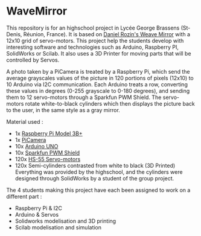 # WaveMirror

This repository is for an highschool project in Lycée George Brassens (St-Denis, Réunion, France). It is based on [Daniel Rozin's Weave Mirror](https://smoothware.com/danny/weavemirror.html) with a 12x10 grid of servo-motors. This project help the students develop with interesting software and technologies such as Arduino, Raspberry PI, SolidWorks or Scilab. It also uses a 3D Printer for moving parts that will be controlled by Servos.

A photo taken by a PiCamera is treated by a Raspberry Pi, which send the average grayscales values of the picture in 120 portions of pixels (12x10) to 10 Arduino via I2C communication. Each Arduino treats a row, converting these values in degrees (0-255 grayscale to 0-180 degrees), and sending them to 12 servo-motors through a Sparkfun PWM Shield. The servo-motors rotate  white-to-black cylinders which then displays the picture back to the user, in the same style as a gray mirror. 

Material used :
- 1x [Raspberry Pi Model 3B+](https://www.raspberrypi.org/products/raspberry-pi-3-model-b/)
- 1x [PiCamera](https://www.amazon.com/Raspberry-Pi-Camera-Module-Megapixel/dp/B01ER2SKFS)
- 10x [Arduino UNO](https://store.arduino.cc/arduino-uno-rev3)
- 10x [Sparkfun PWM Shield](https://www.sparkfun.com/products/10615)
- 120x [HS-55 Servo-motors](https://www.servocity.com/hitec-hs-55-servo)
- 120x Semi-cylinders contrasted from white to black (3D Printed)	
Everything was provided by the highschool, and the cylinders were designed through SolidWorks by a student of the group project.  

The 4 students making this project have each been assigned to work on a different part :
- Raspberry Pi & I2C
- Arduino & Servos
- Solidworks modelisation and 3D printing
- Scilab modelisation and simulation
